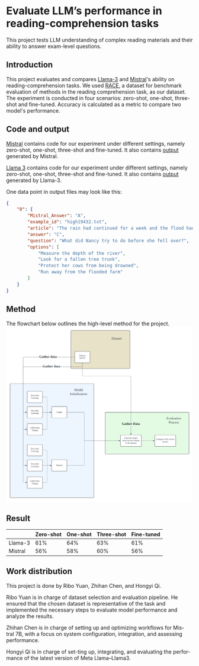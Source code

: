 # Evaluate LLM’s performance in reading-comprehension tasks

This project tests LLM understanding of complex reading materials and their ability to answer exam-level questions. 

## Introduction
This project evaluates and compares [Llama-3](https://llama.meta.com/llama3/) and [Mistral](https://huggingface.co/mistralai/Mistral-7B-Instruct-v0.2)'s ability on reading-comprehension tasks. We used [RACE](https://huggingface.co/datasets/ehovy/race), a dataset for benchmark evaluation of methods in the reading comprehension task, as our dataset.
The experiment is conducted in four scenarios: zero-shot, one-shot, three-shot and fine-tuned. Accuracy is calculated as a metric to compare two model's performance.

## Code and output

[Mistral](https://github.com/riboyuan99/CS263_Final_Project/tree/main/Mistral) contains code for our experiment under different settings, namely zero-shot, one-shot, three-shot and fine-tuned. It also contains [output](https://github.com/riboyuan99/CS263_Final_Project/tree/main/Mistral/output_data) generated by Mistral.

[Llama 3](https://github.com/riboyuan99/CS263_Final_Project/tree/main/Llama%203) contains code for our experiment under different settings, namely zero-shot, one-shot, three-shot and fine-tuned. It also contains [output](https://github.com/riboyuan99/CS263_Final_Project/tree/main/Llama%203/output_data) generated by Llama-3.

One data point in output files may look like this:
```json
{
    "0": {
        "Mistral_Answer": "A",
        "example_id": "high19432.txt",
        "article": "The rain had continued for a week and the flood had created a big river which were running by Nancy Brown's farm. As she tried to gather her cows to a higher ground, she slipped and hit her head on a fallen tree trunk. The fall made her unconscious for a moment or two. When she came to, Lizzie, one of her oldest and favorite cows, was licking her face.",
        "answer": "C",
        "question": "What did Nancy try to do before she fell over?",
        "options": [
            "Measure the depth of the river",
            "Look for a fallen tree trunk",
            "Protect her cows from being drowned",
            "Run away from the flooded farm"
        ]
    }
}
```



## Method

The flowchart below outlines the high-level method for the project.
![Alt Text](https://github.com/riboyuan99/CS263_Final_Project/blob/main/263_Method_Graph.png)


## Result

|  | Zero-shot | One-shot | Three-shot | Fine-tuned |
|----------|----------|----------|----------|----------|
| Llama-3    | 61%   | 64%   | 63%   | 61%   |
| Mistral    | 56%   | 58%   | 60%   | 56%   |

## Work distribution

This project is done by Ribo Yuan, Zhihan Chen, and Hongyi Qi.

Ribo Yuan is in charge of dataset selection and evaluation pipeline. He ensured that the chosen dataset is representative of the task and implemented the necessary steps to evaluate model performance and analyze the results.

Zhihan Chen is in charge of setting up and optimizing workflows for Mis- tral 7B, with a focus on system configuration, integration, and assessing performance.

Hongyi Qi is in charge of set-ting up, integrating, and evaluating the perfor-mance of the latest version of Meta Llama–Llama3.
